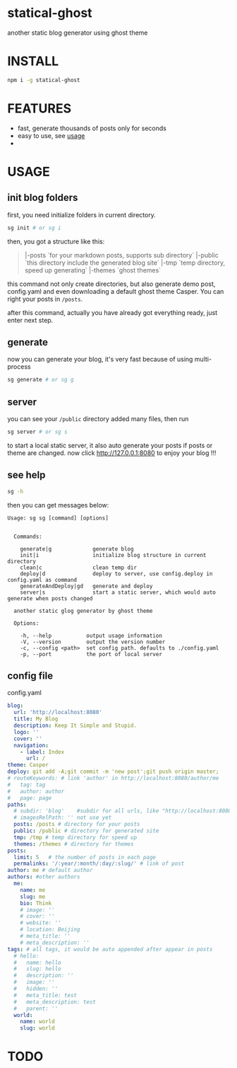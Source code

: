 # statical-ghost
another static blog generator using ghost theme

# INSTALL

```sh
npm i -g statical-ghost
```

# FEATURES

* fast, generate thousands of posts only for seconds
* easy to use, see [usage](#usage)
*


# USAGE

## init blog folders

first, you need initialize folders in current directory.

```sh
sg init # or sg i
```

then, you got a structure like this:

>  <current directory>
>    |-posts   `for your markdown posts, supports sub directory`
>    |-public `this directory include the generated blog site`
>    |-tmp `temp directory, speed up generating`
>    |-themes `ghost themes`

this command not only create directories, but also generate demo post, config.yaml and even downloading a default ghost theme Casper. You can right your posts in `/posts`.

after this command, actually you have already got everything ready, just enter next step.

## generate

now you can generate your blog, it's very fast because of using multi-process
```sh
sg generate # or sg g
```

## server

you can see your `/public` directory added many files, then run

```sh
sg server # or sg s
```

to start a local static server, it also auto generate your posts if posts or theme are changed.
now click <http://127.0.0.1:8080> to enjoy your blog !!!

## see help

```sh
sg -h
```
then you can get messages below:

```
Usage: sg sg [command] [options]


  Commands:

    generate|g             generate blog
    init|i                 initialize blog structure in current directory
    clean|c                clean temp dir
    deploy|d               deploy to server, use config.deploy in config.yaml as command
    generateAndDeploy|gd   generate and deploy
    server|s               start a static server, which would auto generate when posts changed

  another static glog generator by ghost theme

  Options:

    -h, --help           output usage information
    -V, --version        output the version number
    -c, --config <path>  set config path. defaults to ./config.yaml
    -p, --port           the port of local server
```

## config file

config.yaml
```yaml
blog:
  url: 'http://localhost:8080'
  title: My Blog
  description: Keep It Simple and Stupid.
  logo: ''
  cover: ''
  navigation:
    - label: Index
      url: /
theme: Casper
deploy: git add -A;git commit -m 'new post';git push origin master;
# routeKeywords: # link 'author' in http://localhost:8080/author/me
#   tag: tag
#   author: author
#   page: page
paths:
  # subdir: 'blog'    #subdir for all urls, like "http://localhost:8080/blog/author/me"
  # imagesRelPath: '' not use yet
  posts: /posts # directory for your posts
  public: /public # directory for generated site
  tmp: /tmp # temp directory for speed up
  themes: /themes # directory for themes
posts:
  limit: 5   # the number of posts in each page
  permalinks: '/:year/:month/:day/:slug/' # link of post
author: me # default author
authors: #other authors
  me:
    name: me
    slug: me
    bio: Think
    # image: ''
    # cover: ''
    # website: ''
    # location: Beijing
    # meta_title: ''
    # meta_description: ''
tags: # all tags, it would be auto appended after appear in posts
  # hello:
  #   name: hello
  #   slug: hello
  #   description: ''
  #   image: ''
  #   hidden: ''
  #   meta_title: test
  #   meta_description: test
  #   parent: ''
  world:
    name: world
    slug: world

```

# TODO
